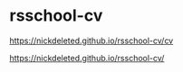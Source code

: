 # rsschool-cv

https://nickdeleted.github.io/rsschool-cv/cv

https://nickdeleted.github.io/rsschool-cv/
